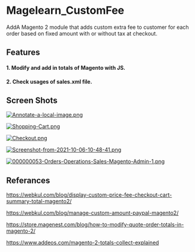 # Magelearn_CustomFee
AddA Magento 2 module that adds custom extra fee to customer for each order based on fixed amount with or without tax at checkout.

## Features

#### 1. Modify and add in totals of Magento with JS.

#### 2. Check usages of sales.xml file.

## Screen Shots

[![Annotate-a-local-image.png](https://i.postimg.cc/0jp8cVbY/Annotate-a-local-image.png)](https://postimg.cc/tn4QgtdJ)

[![Shopping-Cart.png](https://i.ibb.co/cgNjBhB/Shopping-Cart-tax.png)](https://ibb.co/tmb9GpG)

[![Checkout.png](https://i.postimg.cc/76WQRz5m/Checkout.png)](https://postimg.cc/9RypRrt7)

[![Screenshot-from-2021-10-06-10-48-41.png](https://i.postimg.cc/gcwY2qHc/Screenshot-from-2021-10-06-10-48-41.png)](https://postimg.cc/pyHN0jS3)

[![000000053-Orders-Operations-Sales-Magento-Admin-1.png](https://i.postimg.cc/HxrVHGLd/000000053-Orders-Operations-Sales-Magento-Admin-1.png)](https://postimg.cc/9RjWtnTn)

## Referances 

https://webkul.com/blog/display-custom-price-fee-checkout-cart-summary-total-magento2/

https://webkul.com/blog/manage-custom-amount-paypal-magento2/

https://store.magenest.com/blog/how-to-modify-quote-order-totals-in-magento-2/

https://www.addeos.com/magento-2-totals-collect-explained
